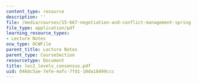 ```yaml
---
content_type: resource
description: ''
file: /media/courses/15-667-negotiation-and-conflict-management-spring-2001/046dc5ae7efe4afc7fd110da18499ccc_lec2_levels_consensus.pdf
file_type: application/pdf
learning_resource_types:
- Lecture Notes
ocw_type: OCWFile
parent_title: Lecture Notes
parent_type: CourseSection
resourcetype: Document
title: lec2_levels_consensus.pdf
uid: 046dc5ae-7efe-4afc-7fd1-10da18499ccc
---
```

